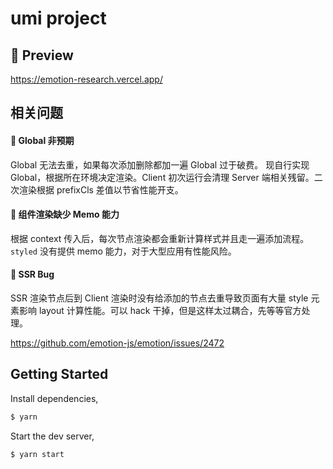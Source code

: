 # umi project

## 🤖 Preview

https://emotion-research.vercel.app/

## 相关问题

#### 🥶 Global 非预期

Global 无法去重，如果每次添加删除都加一遍 Global 过于破费。
现自行实现 Global，根据所在环境决定渲染。Client 初次运行会清理 Server 端相关残留。二次渲染根据 prefixCls 差值以节省性能开支。

#### 🥶 组件渲染缺少 Memo 能力

根据 context 传入后，每次节点渲染都会重新计算样式并且走一遍添加流程。`styled` 没有提供 memo 能力，对于大型应用有性能风险。
#### 🚫 SSR Bug

SSR 渲染节点后到 Client 渲染时没有给添加的节点去重导致页面有大量 style 元素影响 layout 计算性能。可以 hack 干掉，但是这样太过耦合，先等等官方处理。

https://github.com/emotion-js/emotion/issues/2472

## Getting Started

Install dependencies,

```bash
$ yarn
```

Start the dev server,

```bash
$ yarn start
```
